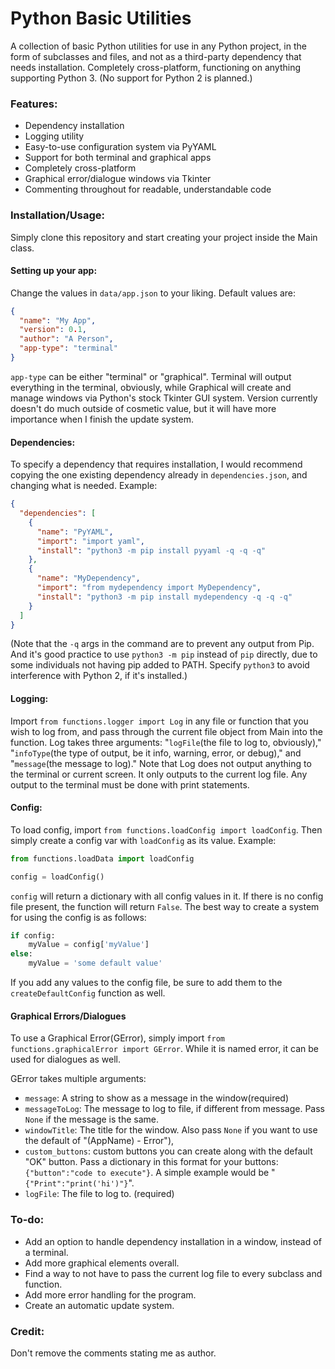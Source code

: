# Python Basic Utilities

A collection of basic Python utilities for use in any Python project, in the form of
subclasses and files, and not as a third-party dependency that needs installation.
Completely cross-platform, functioning on anything supporting Python 3. (No support for
Python 2 is planned.)

### Features:

- Dependency installation
- Logging utility
- Easy-to-use configuration system via PyYAML
- Support for both terminal and graphical apps
- Completely cross-platform
- Graphical error/dialogue windows via Tkinter
- Commenting throughout for readable, understandable code

### Installation/Usage:

Simply clone this repository and start creating your project inside the Main
class.

#### Setting up your app:
Change the values in `data/app.json` to your liking. Default values are:
```json
{
  "name": "My App",
  "version": 0.1,
  "author": "A Person",
  "app-type": "terminal"
}
```
`app-type` can be either "terminal" or "graphical". Terminal will output everything
in the terminal, obviously, while Graphical will create and manage windows via Python's
stock Tkinter GUI system. Version currently doesn't do much outside of cosmetic value,
but it will have more importance when I finish the update system.

#### Dependencies:
To specify a dependency that requires installation, I would recommend copying the one
existing dependency already in `dependencies.json`, and changing what is needed. Example:
```json
{
  "dependencies": [
    {
      "name": "PyYAML",
      "import": "import yaml",
      "install": "python3 -m pip install pyyaml -q -q -q"
    },
    {
      "name": "MyDependency",
      "import": "from mydependency import MyDependency",
      "install": "python3 -m pip install mydependency -q -q -q"
    }
  ]
}
```
(Note that the `-q` args in the command are to prevent any output from Pip.
And it's good practice to use `python3 -m pip` instead of `pip` directly, due to some
individuals not having pip added to PATH. Specify `python3` to avoid interference with
Python 2, if it's installed.)

#### Logging:
Import `from functions.logger import Log` in any file or function that you wish to
log from, and pass through the current file object from Main into the function. Log
takes three arguments: "`logFile`(the file to log to, obviously)," "`infoType`(the
type of output, be it info, warning, error, or debug)," and "`message`(the message to
log)." Note that Log does not output anything to the terminal or current screen. It
only outputs to the current log file. Any output to the terminal must be done with
print statements.

#### Config:
To load config, import `from functions.loadConfig import loadConfig`. Then simply create
a config var with `loadConfig` as its value. Example:

```python
from functions.loadData import loadConfig

config = loadConfig()
```
`config` will return a dictionary with all config values in it. If there is no config
file present, the function will return `False`. The best way to create a system for
using the config is as follows:
```python
if config:
    myValue = config['myValue']
else:
    myValue = 'some default value'
```
If you add any values to the config file, be sure to add them to the
`createDefaultConfig` function as well.

#### Graphical Errors/Dialogues
To use a Graphical Error(GError), simply import `from functions.graphicalError import
GError`. While it is named error, it can be used for dialogues as well.

GError takes multiple arguments:
- `message`: A string to show as a message in the window(required)
- `messageToLog`: The message to log to file, if different from message. Pass `None`
if the message is the same.
- `windowTitle`: The title for the window. Also pass `None` if you want to use the
default of "(AppName) - Error"),
- `custom_buttons`: custom buttons you can create along with the default "OK" button.
Pass a dictionary in this format for your buttons:`{"button":"code to execute"}`.
A simple example would be "`{"Print":"print('hi')"}`".
- `logFile`: The file to log to. (required)

### To-do:

- Add an option to handle dependency installation in a window, instead of a terminal.
- Add more graphical elements overall.
- Find a way to not have to pass the current log file to every subclass and function.
- Add more error handling for the program.
- Create an automatic update system.

### Credit:

Don't remove the comments stating me as author.
